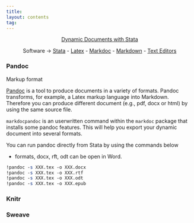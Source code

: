 ```yaml
---
title:
layout: contents
tag:
---
```


<a name="Contents"></a>
<p style="text-align: center;">
<a href="https://crenteriam.github.io/training/dynamic-documents/dynamicdocs-stata/">Dynamic Documents with Stata</a>
</p>
<p style="text-align: center;">
Software &rarr; <a href="#">Stata</a> - <a href="#">Latex</a> - <a href="#">Markdoc</a> - <a href="#">Markdown</a> - <a href="#">Text Editors</a>
</p>



### Pandoc

Markup format

[Pandoc](https://pandoc.org/index.html) is a tool to produce documents in a variety of formats. Pandoc transforms, for example, a Latex markup language into Markdown. Therefore you can produce different document (e.g., pdf, docx or html) by using the same source file.

`markdocpandoc` is an userwritten command within the `markdoc` package that installs some pandoc features. This will help you export your dynamic document into several formats.

You can run pandoc directly from Stata by using the commands below
- formats, docx, rft, odt can be open in Word.

```stata
!pandoc -s XXX.tex -o XXX.docx
!pandoc -s XXX.tex -o XXX.rtf
!pandoc -s XXX.tex -o XXX.odt
!pandoc -s XXX.tex -o XXX.epub
```




### Knitr

### Sweave
